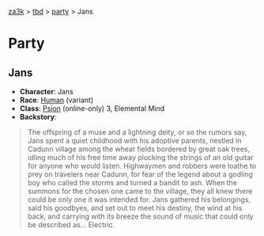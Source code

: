 [za3k](/) > [tbd](/tbd/) > [party](/tbd/party/party) > Jans

# Party
## Jans

- **Character**: Jans
- **Race**: [Human](http://dnd5e.wikidot.com/human) (variant)
- **Class**: [Psion](https://www.gmbinder.com/share/-LZSNMgmChWNGW979hrj) (online-only) 3, Elemental Mind
- **Backstory**: 
> The offspring of a muse and a lightning deity, or so the rumors say, Jans spent a quiet childhood with his adoptive parents, nestled in Cadunn village among the wheat fields bordered by great oak trees, idling much of his free time away plucking the strings of an old guitar for anyone who would listen. Highwaymen and robbers were loathe to prey on travelers near Cadunn, for fear of the legend about a godling boy who called the storms and turned a bandit to ash.
> When the summons for the chosen one came to the village, they all knew there could be only one it was intended for. Jans gathered his belongings, said his goodbyes, and set out to meet his destiny, the wind at his back, and carrying with its breeze the sound of music that could only be described as... Electric.
